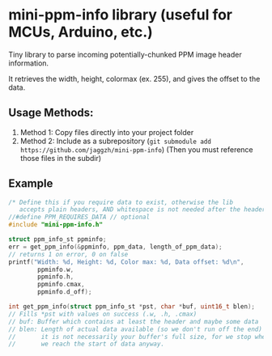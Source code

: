 # mini-ppm-info library (useful for MCUs, Arduino, etc.)

Tiny library to parse incoming potentially-chunked PPM image
header information.

It retrieves the width, height, colormax (ex. 255), and
gives the offset to the data.



## Usage Methods:
1. Method 1: Copy files directly into your project folder
2. Method 2: Include as a subrepository (`git submodule add https://github.com/jaggzh/mini-ppm-info`) (Then you must reference those files in the subdir)

## Example
```c
/* Define this if you require data to exist, otherwise the lib
   accepts plain headers, AND whitespace is not needed after the header. */
//#define PPM_REQUIRES_DATA // optional
#include "mini-ppm-info.h"

struct ppm_info_st ppminfo;
err = get_ppm_info(&ppminfo, ppm_data, length_of_ppm_data);
// returns 1 on error, 0 on false
printf("Width: %d, Height: %d, Color max: %d, Data offset: %d\n",
		ppminfo.w,
		ppminfo.h,
		ppminfo.cmax,
		ppminfo.d_off);

int get_ppm_info(struct ppm_info_st *pst, char *buf, uint16_t blen);
// Fills *pst with values on success (.w, .h, .cmax)
// buf: Buffer which contains at least the header and maybe some data
// blen: Length of actual data available (so we don't run off the end)
//       it is not necessarily your buffer's full size, for we stop when
//       we reach the start of data anyway.
```

